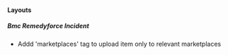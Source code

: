 
#### Layouts
##### Bmc Remedyforce Incident
- Addd 'marketplaces' tag to upload item only to relevant marketplaces
